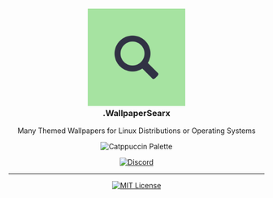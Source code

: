 <h3 align="center">
    <img src="logo.png" alt="Icon" border-radius='50' width="192" />
    <br/>
    .WallpaperSearx
</h3>

<p align="center">
   Many Themed Wallpapers for Linux Distributions or Operating Systems
</p>

<p align="center">
    <img src="https://raw.githubusercontent.com/catppuccin/catppuccin/main/assets/palette/macchiato.png" alt="Catppuccin Palette" width="400" />
</p>

<div align="center">

[![Discord](https://img.shields.io/discord/1198201133617917962?style=for-the-badge&logo=discord&logoColor=d9e0ee&label=chat&labelColor=302d41&color=b7bdf8)](https://discord.com/invite/K2NKBXj5XP)

</div>

---

<div align="center">

[![MIT License](https://img.shields.io/badge/license-mit-f4dbd6?style=for-the-badge&labelColor=302d41)](LICENSE)

</div>
